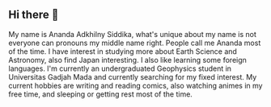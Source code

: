 ## Hi there 👋

My name is Ananda Adkhilny Siddika, what's unique about my name is not everyone can pronouns my middle name right. People call me Ananda most of the time. I have interest in studying more about Earth Science and Astronomy, also find Japan interesting. I also like learning some foreign languages. I'm currently an undergraduated Geophysics student in Universitas Gadjah Mada and currently searching for my fixed interest. My current hobbies are writing and reading comics, also watching animes in my free time, and sleeping or getting rest most of the time.
